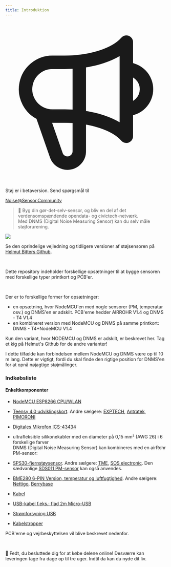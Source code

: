 ```yaml
---
title: Introduktion
---
```


  <div class="max-w-screen-xl mx-auto pb-5">
    <div class="p-2 rounded-lg bg-indigo-100 shadow-lg sm:p-3">
    <div class="flex items-center">
          <span class="p-2 rounded-lg bg-indigo-500">
            <svg class="h-8 w-8 text-white" fill="none" viewBox="0 0 24 24" stroke="currentColor">
              <path stroke-linecap="round" stroke-linejoin="round" stroke-width="2" d="M11 5.882V19.24a1.76 1.76 0 01-3.417.592l-2.147-6.15M18 13a3 3 0 100-6M5.436 13.683A4.001 4.001 0 017 6h1.832c4.1 0 7.625-1.234 9.168-3v14c-1.543-1.766-5.067-3-9.168-3H7a3.988 3.988 0 01-1.564-.317z" />
            </svg>
          </span>
        <div class="flex-wrap flex">
          <p class="pt-1 text-indigo-700 font-medium">
              Støj er i betaversion. Send spørgsmål til</p>
        <a href="mailto:Noise@Sensor.Community" class="ml-1 font-medium underline text-white hover:text-yellow-600">
                Noise@Sensor.Community</a>
        </div>
    </div>
  </div>
</div>



> 🚧 Byg din gør-det-selv-sensor, og bliv en del af det verdensomspændende opendata- og civictech-netværk. <br> Med DNMS (Digital Noise Measuring Sensor) kan du selv måle støjforurening.

<img src="../docs/dnms/dnms-noise-measuring-sensor-kit.jpg" style="display: block; margin: 1em 0" loading="lazy"/>


Se den oprindelige vejledning og tidligere versioner af støjsensoren på [Helmut Bitters Github](https://github.com/hbitter/DNMS/tree/master/Manual).

<br>

Dette repository indeholder forskellige opsætninger til at bygge sensoren med forskellige typer printkort og PCB'er.

<br>

Der er to forskellige former for opsætninger:

* en opsætning, hvor NodeMCU'en med nogle sensorer (PM, temperatur osv.) og DNMS'en er adskilt. PCB'erne hedder AIRROHR V1.4 og DNMS - T4 V1.4
* en kombineret version med NodeMCU og DNMS på samme printkort: DNMS - T4+NodeMCU V1.4

Kun den variant, hvor NODEMCU og DNMS er adskilt, er beskrevet her. Tag et kig på Helmut's Github for de andre varianter!

I dette tilfælde kan forbindelsen mellem NodeMCU og DNMS være op til 10 m lang. Dette er vigtigt, fordi du skal finde den rigtige position for DNMS'en for at opnå nøjagtige støjmålinger.

### Indkøbsliste

#### Enkeltkomponenter
* [NodeMCU ESP8266 CPU/WLAN](https://www.aliexpress.com/wholesale?groupsort=1&SortType=price_asc&SearchText=nodemcu+v3+esp8266+ch340)
* [Teensy 4.0 udviklingskort](https://www.pjrc.com/store/teensy40.html). Andre sælgere: [EXPTECH](https://www.exp-tech.de/plattformen/teensy/9596/teensy-4.0-development-board), [Antratek](https://www.antratek.de/teensy-4-0), [PIMORONI](https://shop.pimoroni.com/products/teensy-4-0-development-board)
* [Digitales Mikrofon ICS-43434](https://www.tindie.com/products/onehorse/ics43434-i2s-digital-microphone/)
* ultrafleksible silikonekabler med en diameter på 0,15 mm² (AWG 26) i 6 forskellige farver
  <br>
  DNMS (Digital Noise Measuring Sensor) kan kombineres med en airRohr PM-sensor:

* [SPS30-fjernstøvsensor](https://www.sparkfun.com/products/15103). Andre sælgere: [TME](https://www.tme.eu/de/details/sps30/gassensoren/sensirion/1-101638-10/?brutto=1), [SOS electronic](https://www.soselectronic.de/products/sensirion/sps30-2-304234). Den sædvanlige [SDS011 PM-sensor](https://de.aliexpress.com/wholesale?catId=0&initiative_id=AS_20200813122806&SearchText=sds011) kan også anvendes.
* [BME280 6-PIN Version, temperatur og luftfugtighed](https://www.aliexpress.com/wholesale?catId=0&initiative_id=SB_20200308040440&SearchText=bme280+-5V+%2B3,3V). Andre sælgere: [Nettigo](https://nettigo.eu/products/module-pressure-humidity-and-temperature-sensor-bosch-bme280), [Berrybase](https://www.berrybase.de/sensoren-module/feuchtigkeit/gy-bme280-breakout-board-3in1-sensor-f-252-r-temperatur-luftfeuchtigkeit-und-luftdruck?c=92)
* [Kabel](http://www.aliexpress.com/wholesale?groupsort=1&SortType=price_asc&SearchText=Dupont+kablet+20cm+female-female)
* [USB-kabel f.eks.: flad 2m Micro-USB](https://www.aliexpress.com/wholesale?catId=0&initiative_id=SB_20200308040708&SearchText=micro+usb+flad+kabel+2m)
* [Strømforsyning USB](https://www.aliexpress.com/wholesale?catId=0&initiative_id=SB_20200308040834&SearchText=single+micro+usb+eu+strømforsyning+strømforsyning)
* [Kabelstropper](https://www.aliexpress.com/wholesale?catId=0&initiative_id=SB_20200308040852&SearchText=cable+stropper)

PCB'erne og vejrbeskyttelsen vil blive beskrevet nedenfor.

<br>

🙌 Fedt, du besluttede dig for at købe delene online!
Desværre kan leveringen tage fra dage op til tre uger.
Indtil da kan du nyde dit liv️.

